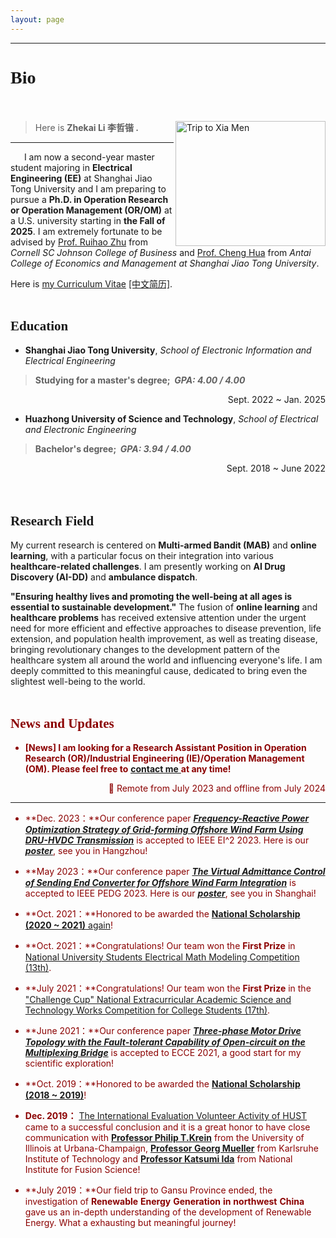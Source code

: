 ```yaml
---
layout: page
---
```

------------------------------------------------------------

# <font face="Verdana">Bio</font><br/>&nbsp;

<!--Link：https://www.jianshu.com/p/82182f3587e1-->


<body><img src="https://lizhekai.com/lizhekai.jpg" width = "240" height = "200" alt="Trip to Xia Men" align=right /></body>

<!--style='BORDER-RIGHT:#ADADAD 2px solid;
BORDER-TOP:#ADADAD 2px solid;
BORDER-LEFT:#ADADAD 2px solid;
BORDER-BOTTOM:#ADADAD 2px solid;'-->

<!--
<style>
html,body {
     width: 100%;
     height: 100%;
     margin: 0;
     padding: 0;
}

body {
    min-width: 1024px;
    min-height: 600px;
    user-select: text; /* Don't select the text while dragging the page with the mouse */
}

#main {
    width: 100%;
    height: 100%;
}
</style>
-->

<!-- Practice for picture hovering-->
<!--
<html lang="en">
<head>
    <meta charset="UTF-8">
    <meta http-equiv="X-UA-Compatible" content="IE=edge">
    <meta name="viewport" content="width=device-width, initial-scale=1.0">
    <title>Document</title>
    <style>
        .nav a {
            display: inline-block;
            width: 908px;
            height: 1196px;
            background-color: #fff;
            text-align: center;
            line-height: 48px;
            color: #fff;
            text-decoration: none;
        }
        .nav .bg1 {
            background: url(lizhekai.jpg)no-repeat;
        }
        .nav .bg1:hover{
            background-image: url(images/lizhekai_3.jpg);
        }
    </style>

</head>
<body>
    <div class="nav">
        <a href="#" class="bg1"></a>
    </div>
</body>
</html>
-->

> Here is **Zhekai Li <font face="NSimSun">李哲锴</font>  .<br/>**

------
<!--<br/>&nbsp;-->
&emsp;&nbsp;&nbsp;I am now a second-year master student majoring in **Electrical Engineering (EE)** at Shanghai Jiao Tong University and I am preparing to pursue a **Ph.D. in Operation Research or Operation Management (OR/OM)** at a U.S. university starting in **the Fall of 2025**. I am extremely fortunate to be advised by [Prof. Ruihao Zhu](https://sha.cornell.edu/faculty-research/faculty/rz383/) from *Cornell SC Johnson College of Business* and [Prof. Cheng Hua](https://www.acem.sjtu.edu.cn/faculty/huacheng.html) from *Antai College of Economics and Management at Shanghai Jiao Tong University*.

<!--Besides, I also got the rare oppertunity to be mentored by xxx, researching the xxx.-->

Here is [my Curriculum Vitae](https://lizhekai.com/file/CV_ZhekaiLI_English.pdf) [[中文简历]](https://lizhekai.com/file/CV_ZhekaiLI_Chinese.pdf).<br/>&nbsp;

## <font face="Verdana">Education</font><br/>

- **Shanghai Jiao Tong University**, *School of Electronic Information and Electrical Engineering*
>**Studying for a master's degree;&nbsp;&nbsp;*GPA: 4.00 / 4.00***
<div align = right> Sept. 2022&nbsp;~&nbsp;Jan. 2025</div>

- **Huazhong University of Science and Technology**, *School of Electrical and Electronic Engineering*
>**Bachelor's degree;&nbsp;&nbsp;*GPA:  3.94 / 4.00***
<div align = right> Sept. 2018&nbsp;~&nbsp;June 2022</div><br/>&nbsp;


## <font face="Verdana">Research Field</font><br/> 

 <!--&emsp;&nbsp;&nbsp;My current research focuses on the topology, control, converter modeling, and stability analysis of the MMC-based HVDC system with wind farm integration. I am presently working on the **Grid Forming Converter** and its applications in the **VSC-HVDC Based Segmented System with Large Capacity Renewable Energy Integration**. 
 The integration of **Renewable Energy** has received extensive attention under the global trend of environmental protection as well as low carbonization, bringing revolutionary changes to the development pattern of the whole world's electric industry and influencing everyone's life.  I wish to devote my talent to this meaningful cause and bring well-being to society.<br/>&nbsp;-->

My current research is centered on **Multi-armed Bandit (MAB)** and **online learning**, with a particular focus on their integration into various **healthcare-related challenges**. I am presently working on **AI Drug Discovery (AI-DD)** and **ambulance dispatch**.

 **"Ensuring healthy lives and promoting the well-being at all ages is essential to sustainable development."** The fusion of **online learning** and **healthcare problems** has received extensive attention under the urgent need for more efficient and effective approaches to disease prevention, life extension, and population health improvement, as well as treating disease, bringing revolutionary changes to the development pattern of the healthcare system all around the world and influencing everyone's life. I am deeply committed to this meaningful cause, dedicated to bring even the slightest well-being to the world.<br/>&nbsp;

## <font color='#8B0000'><font face="Verdana">News and Updates</font><br/> 

<div style='display: none'>
- **<font color='#8B0000'>[News]</font> I am looking for a Research Assistant Position in Electrical Engineering (EE) related to the Grid Forming Converter and its applications in VSC-HVDC Based Segmented System with Large Capacity Renewable Energy Integration!**
<div align = right>&#127796;&nbsp;Remote from July 2023 and offline from July 2024</div>
</div>

- **<font color='#8B0000'>[News]</font> I am looking for a Research Assistant Position in Operation Research (OR)/Industrial Engineering (IE)/Operation Management (OM). Please feel free to** <a href= "mailto:zhekai_li@outlook.com"> **<u>contact me</u>** </a> **at any time!**
<div align = right>&#127796;&nbsp;Remote from July 2023 and offline from July 2024</div>



------------------------------------------------------------------

- **Dec. 2023：**Our conference paper [***Frequency-Reactive Power Optimization Strategy of Grid-forming Offshore Wind Farm Using DRU-HVDC Transmission***](https://lizhekai.com/mypaper/EI223_Frequency-ReactivePowerOptimizationStrategyofGrid-formingOffshoreWindFarmUsingDRU-HVDCTransmission.pdf) is accepted to IEEE EI^2 2023. Here is our [***poster***](https://lizhekai.com/poster_and_oral/IEEE_EI2_2023-Poster.pdf), see you in Hangzhou!

- **May 2023：**Our conference paper [***The Virtual Admittance Control of Sending End Converter for Offshore Wind Farm Integration***](https://lizhekai.com/mypaper/PEDG23_ResearchonVirtualAdmittanceControlStrategy.pdf) is accepted to IEEE PEDG 2023. Here is our [***poster***](https://lizhekai.com/poster_and_oral/IEEE_PEDG_2023-Poster.pdf), see you in Shanghai! 

- **Oct. 2021：**Honored to be awarded the [**National Scholarship (2020 ~ 2021)** again](https://mp.weixin.qq.com/s/QbRVy8weyYX8UtGLIQvx0w)!

- **Oct. 2021：**Congratulations! Our team won the **First Prize** in [National University Students Electrical Math Modeling Competition (13th)](https://lizhekai.com/file/2401_QuestionA_CSEE_Modeling.pdf).

- **July 2021：**Congratulations! Our team won the **First Prize** in the ["Challenge Cup" National Extracurricular Academic Science and Technology Works Competition for College Students (17th)](https://mp.weixin.qq.com/s/ZobAxUZ71jGbOV4LhYBiIQ).

- **June 2021：**Our conference paper [***Three-phase Motor Drive Topology with the Fault-tolerant Capability of Open-circuit on the Multiplexing Bridge***](https://lizhekai.com/mypaper/ECCE21_Three-phaseMotorDriveTopologywiththeFault-tolerantCapability.pdf) is accepted to ECCE 2021, a good start for my scientific exploration!

- **Oct. 2019：**Honored to be awarded the [**National Scholarship (2018 ~ 2019)**](https://mp.weixin.qq.com/s/3hfo7MoAAi7Xte2C3pTVIA)!

- **Dec. 2019：** [The International Evaluation Volunteer Activity of HUST](https://mp.weixin.qq.com/s/KX8FzfcE5yZikgJx7DlblQ) came to a successful conclusion and it is a great honor to have close communication with [**Professor Philip T.Krein**](https://ece.illinois.edu/about/directory/faculty/krein) from the University of Illinois at Urbana-Champaign, [**Professor Georg Mueller**](https://www.healthtech.kit.edu/deutsch/112_247.php) from Karlsruhe 
Institute of Technology and [**Professor Katsumi Ida**](https://unit.nifs.ac.jp/research/archives/staff/ida-katsumi_eng?lang=eng&unit=unit03&paper=IdaKatsumi) from National Institute for Fusion Science!

- **July 2019：**Our field trip to Gansu Province ended, the investigation of **Renewable** **Energy** **Generation** **in** 
**northwest** **China** gave us an in-depth understanding of the development of Renewable Energy. What a exhausting but meaningful journey!
